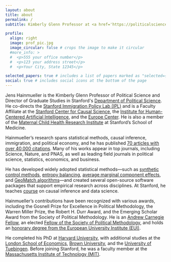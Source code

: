 ```yaml
---
layout: about
title: about
permalink: /
subtitle: Kimberly Glenn Professor at <a href='https://politicalscience.stanford.edu/people/jens-hainmueller'>Stanford University</a>

profile:
  align: right
  image: prof_pic.jpg
  image_circular: false # crops the image to make it circular
  #more_info: >
  #  <p>555 your office number</p>
  #  <p>123 your address street</p>
  #  <p>Your City, State 12345</p>

selected_papers: true # includes a list of papers marked as "selected={true}"
social: true # includes social icons at the bottom of the page
---
```


Jens Hainmueller is the Kimberly Glenn Professor of Political Science and Director of Graduate Studies in Stanford's [Department of Political Science](https://politicalscience.stanford.edu/). He co-directs the [Stanford Immigration Policy Lab (IPL)](https://immigrationlab.org/) and is a Faculty Affiliate at the [Stanford Center for Causal Science](https://datascience.stanford.edu/causal), the [Institute for Human-Centered Artificial Intelligence](https://hai.stanford.edu/), and the [Europe Center](https://tec.fsi.stanford.edu/). He is also a member of the [Maternal Child Health Research Institute](https://med.stanford.edu/mchri.html) at Stanford’s School of Medicine.

Hainmueller’s research spans statistical methods, causal inference, immigration, and political economy, and he has published [70 articles with over 40,000 citations](https://scholar.google.com/citations?user=S-8-QyIAAAAJ). Many of his works appear in top journals, including Science, Nature, and PNAS, as well as leading field journals in political science, statistics, economics, and business.

He has developed widely adopted statistical methods—such as [synthetic control methods](https://j-hai.github.io/projects/2_project_scm/), [entropy balancing](https://j-hai.github.io/projects/4_project_ebal/), [average marginal component effects](https://j-hai.github.io/projects/5_project_Conjoint_Experiments/), and [GeoMatch algorithms](https://immigrationlab.org/geomatch/)—and created several open-source software packages that support empirical research across disciplines. At Stanford, he teaches [course](https://j-hai.github.io/teaching/) on causal inference and data science.

Hainmueller’s contributions have been recognized with various awards, including the Gosnell Prize for Excellence in Political Methodology, the Warren Miller Prize, the Robert H. Durr Award, and the Emerging Scholar Award from the Society of Political Methodology. He is an [Andrew Carnegie Fellow](https://www.carnegie.org/awards/honoree/jens-hainmueller/), an elected [Fellow of the Society of Political Methodology](https://polmeth.org/fellows), and holds an [honorary degree from the European University Institute (EUI)](https://www.eui.eu/news-hub?id=jens-hainmuller-receives-eui-honoris-causa-degree).

He completed his PhD at [Harvard University](https://www.gov.harvard.edu/), with additional studies at the [London School of Economics](https://www.lse.ac.uk/), [Brown University](https://www.brown.edu/), and the [University of Tuebingen](https://uni-tuebingen.de/en/). Before joining Stanford, he was a faculty member at the [Massachusetts Institute of Technology (MIT)](https://www.mit.edu/).

